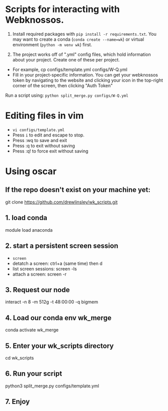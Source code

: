 # Scripts for interacting with Webknossos.

1. Install required packages with `pip install -r requirements.txt`. You may want to create a conda (`conda create --name=wk`) or virtual environment (`python -m venv wk`) first.

2. The project works off of ".yml" config files, which hold information about your project. Create one of these per project.
- For example, cp configs/template.yml configs/W-Q.yml
- Fill in your project-specific information. You can get your webknossos token by navigating to the website and clicking your icon in the top-right corner of the screen, then clicking "Auth Token"

Run a script using: `python split_merge.py configs/W-Q.yml`

# Editing files in vim
- `vi configs/template.yml`
- Press `i` to edit and escape to stop.
- Press :wq to save and exit
- Press :q to exit without saving
- Press :q! to force exit without saving 

#  Using oscar
##  If the repo doesn't exist on your machine yet:
git clone https://github.com/drewlinsley/wk_scripts.git

##  1. load conda
module load anaconda

##  2. start a persistent screen session
- `screen`
- detatch a screen: ctrl+a (same time) then d 
- list screen sessions: screen -ls
- attach a screen: screen -r <screen id number>

##  3. Request our node
interact -n 8 -m 512g -t 48:00:00 -q bigmem

##  4. Load our conda env wk_merge
conda activate wk_merge

##  5. Enter your wk_scripts directory
cd wk_scripts

##  6. Run your script
python3 split_merge.py configs/template.yml

##  7. Enjoy
